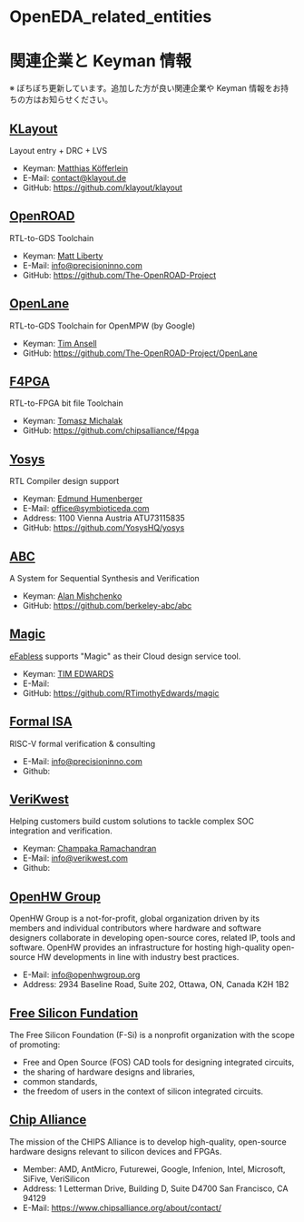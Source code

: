 # OpenEDA_related_entities
# 関連企業と Keyman 情報
※ ぼちぼち更新しています。追加した方が良い関連企業や Keyman 情報をお持ちの方はお知らせください。

## [KLayout](https://www.klayout.de/)
Layout entry + DRC + LVS
- Keyman: [Matthias Köfferlein](https://www.linkedin.com/in/matthias-koefferlein-9a439415/)
- E-Mail: contact@klayout.de 
- GitHub: https://github.com/klayout/klayout

## [OpenROAD](https://precisioninno.com/)
RTL-to-GDS Toolchain
- Keyman: [Matt Liberty](https://www.linkedin.com/in/matt-liberty-505925/)
- E-Mail: info@precisioninno.com
- GitHub: https://github.com/The-OpenROAD-Project

## [OpenLane](https://developers.google.com/silicon/notebooks)
RTL-to-GDS Toolchain for OpenMPW (by Google)
- Keyman: [Tim Ansell](https://www.linkedin.com/in/mithro/)
- GitHub: https://github.com/The-OpenROAD-Project/OpenLane

## [F4PGA](https://f4pga.org/)
RTL-to-FPGA bit file Toolchain
- Keyman: [Tomasz Michalak](https://github.com/tmichalak)
- GitHub: https://github.com/chipsalliance/f4pga
  
## [Yosys](https://www.symbioticeda.com/)
RTL Compiler design support
- Keyman: [Edmund Humenberger](https://www.linkedin.com/in/humenberger/)
- E-Mail: office@symbioticeda.com
- Address: 1100 Vienna Austria ATU73115835
- GitHub: https://github.com/YosysHQ/yosys

## [ABC](https://people.eecs.berkeley.edu/~alanmi/abc/)
A System for Sequential Synthesis and Verification
- Keyman: [Alan Mishchenko](https://www.linkedin.com/in/alan-mishchenko-835189/)
- GitHub: https://github.com/berkeley-abc/abc
  
## [Magic](http://opencircuitdesign.com/)
[eFabless](https://efabless.com/) supports "Magic" as their Cloud design service tool.
- Keyman: [TIM EDWARDS](http://opencircuitdesign.com/~tim/)
- E-Mail: 
- GitHub: https://github.com/RTimothyEdwards/magic

## [Formal ISA](https://www.axiomise.com/)
RISC-V formal verification & consulting
- E-Mail: info@precisioninno.com
- Github:

## [VeriKwest](https://www.verikwest.com/index.html)
Helping customers build custom solutions to tackle complex SOC integration and verification.
- Keyman: [Champaka Ramachandran](https://www.linkedin.com/in/champaka-ramachandran-983894/)
- E-Mail: info@verikwest.com
- Github:

## [OpenHW Group](https://www.openhwgroup.org/)
OpenHW Group is a not-for-profit, global organization driven by its members and individual contributors where hardware and software designers collaborate in developing open-source cores, related IP, tools and software. OpenHW provides an infrastructure for hosting high-quality open-source HW developments in line with industry best practices.
- E-Mail: info@openhwgroup.org
- Address: 2934 Baseline Road, Suite 202, Ottawa, ON, Canada K2H 1B2

## [Free Silicon Fundation](https://wiki.f-si.org/index.php?title=Main_Page)
The Free Silicon Foundation (F-Si) is a nonprofit organization with the scope of promoting:
- Free and Open Source (FOS) CAD tools for designing integrated circuits,
- the sharing of hardware designs and libraries,
- common standards,
- the freedom of users in the context of silicon integrated circuits.

## [Chip Alliance](https://www.chipsalliance.org/)
The mission of the CHIPS Alliance is to develop high-quality, open-source hardware designs relevant to silicon devices and FPGAs.
- Member: AMD, AntMicro, Futurewei, Google, Infenion, Intel, Microsoft, SiFive, VeriSilicon
- Address: 1 Letterman Drive, Building D, Suite D4700 San Francisco, CA 94129
- E-Mail: https://www.chipsalliance.org/about/contact/

